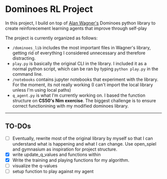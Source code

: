 # Dominoes RL Project

In this project, I build on top of [Alan Wagner's](https://dominoes.readthedocs.io/en/latest/#board) Dominoes python library to create reinforecement learning agents that improve through self-play

The project is currently organized as follows:

- `/dominoes_lib` includes the most important files in Wagner's library, getting rid of everything I considered unnecessary and therefore distracting.
- `play.py` is basically the original CLI in the library. I included it as a normal python script, which can be ran by typing `python play.py` in the command line.
- `/notebooks` contains jupyter notebooks that experiment with the library. For the moment, its not really working (I can't import the local library unless I'm using local paths)
- `q_agent.py` is what I'm currently working on. I based the function structure on **CS50's Nim exercise**. The biggest challenge is to ensure correct functionining with my modified dominoes library.

---

## TO-DOs

- [ ] Eventually, rewrite most of the original library by myself so that I can understand what is happening and what I can change. Use open_spiel and gymnasium as inspiration for project structure.
- [X] write update_q_values and functions within
- [X] Write the training and playing functions for my algorithm.
- [ ] visualize the q-values
- [ ] setup function to play against my agent

